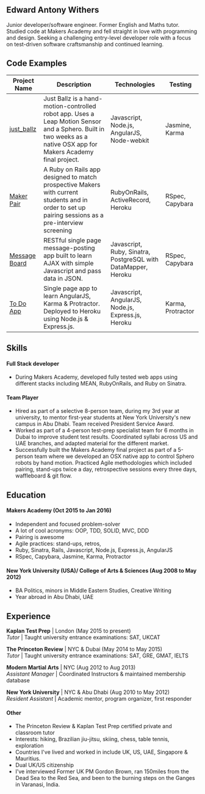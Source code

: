 ## Edward Antony Withers

Junior developer/software engineer. Former English and Maths tutor. Studied code at Makers Academy and fell straight in love with  programming and design. Seeking a challenging entry-level developer role with a focus on test-driven software craftsmanship and continued learning.

## Code Examples

Project Name | Description | Technologies | Testing
--- | --- | --- | ---
[just_ballz](https://github.com/dearshrewdwit/just_ballz) |  Just Ballz is a hand-motion-controlled robot app. Uses a Leap Motion Sensor and a Sphero. Built in two weeks as a native OSX app for Makers Academy final project. | Javascript, Node.js, AngularJS, Node-webkit  | Jasmine, Karma
[Maker Pair](https://github.com/dearshrewdwit/maker-pair) | A Ruby on Rails app designed to match prospective Makers with current students and in order to set up pairing sessions as a pre-interview screening | RubyOnRails, ActiveRecord, Heroku  | RSpec, Capybara
[Message Board](https://github.com/dearshrewdwit/api-challenge) | RESTful single page message-posting app built to learn AJAX with simple Javascript and pass data in JSON. |  Javascript, Ruby, Sinatra, PostgreSQL with DataMapper, Heroku | RSpec, Capybara
[To Do App](https://github.com/dearshrewdwit/todo_challenge) | Single page app to learn AngularJS, Karma & Protractor. Deployed to Heroku using Node.js & Express.js. | Javascript, AngularJS, Node.js, Express.js, Heroku | Karma, Protractor

## Skills

#### Full Stack developer
- During Makers Academy, developed fully tested web apps using different stacks including MEAN, RubyOnRails, and Ruby on Sinatra.

#### Team Player
- Hired as part of a selective 8-person team, during my 3rd year at university, to mentor first-year students at New York University's new campus in Abu Dhabi. Team received President Service Award.
- Worked as part of a 4-person test-prep specialist team for 6 months in Dubai to improve student test results. Coordinated syllabi across US and UAE branches, and adapted material for the different market.
- Successfully built the Makers Academy final project as part of a 5-person team where we developed an OSX native app to control Sphero robots by hand motion. Practiced Agile methodologies which included pairing, stand-ups twice a day, retrospective sessions every three days, waffleboard & git flow.

## Education

#### Makers Academy (Oct 2015 to Jan 2016)

- Independent and focused problem-solver
- A lot of cool acronyms: OOP, TDD, SOLID, MVC, DDD
- Pairing is awesome
- Agile practices: stand-ups, retros,
- Ruby, Sinatra, Rails, Javascript, Node.js, Express.js, AngularJS
- RSpec, Capybara, Jasmine, Karma, Protractor

#### New York University (USA)/ College of Arts & Sciences (Aug 2008 to May 2012)

- BA Politics, minors in Middle Eastern Studies, Creative Writing
- Year abroad in Abu Dhabi, UAE

## Experience

**Kaplan Test Prep**  | London (May 2015 to present)    
*Tutor*  | Taught university entrance examinations: SAT, UKCAT

**The Princeton Review** | NYC & Dubai (May 2014 to May 2015)   
*Tutor* | Taught university entrance examinations: SAT, GRE, GMAT, IELTS

**Modern Martial Arts** | NYC (Aug 2012 to Aug 2013)   
*Assistant Manager* | Coordinated Instructors & maintained membership database

**New York University** | NYC & Abu Dhabi (Aug 2010 to May 2012)   
*Resident Assistant* | Academic mentor, program organizer, first responder

#### Other

- The Princeton Review & Kaplan Test Prep certified  private and classroom tutor
- Interests: hiking, Brazilian jiu-jitsu, skiing, chess, table tennis, exploration
- Countries I've lived and worked in include UK, US, UAE, Singapore & Mauritius.
- Dual UK/US citizenship
- I've interviewed Former UK PM Gordon Brown, ran 150miles from the Dead Sea to the Red Sea, and been to the burning steps on the Ganges in Varanasi, India.
